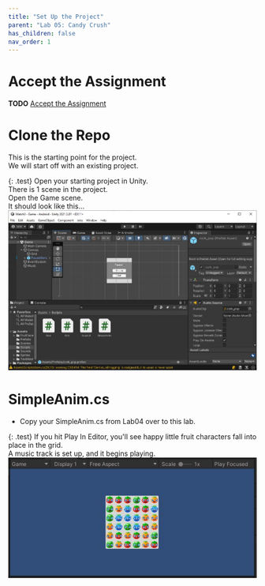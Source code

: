 ```yaml
---
title: "Set Up the Project"
parent: "Lab 05: Candy Crush"
has_children: false
nav_order: 1
---
```


# Accept the Assignment
**TODO** [Accept the Assignment](https://classroom.github.com/a/4mLKke45)

# Clone the Repo
This is the starting point for the project.\
We will start off with an existing project.

{: .test}
Open your starting project in Unity.\
There is 1 scene in the project.\
Open the Game scene.\
It should look like this...
![Starting Project](images/lab05/start.jpg "Starting Project")

# SimpleAnim.cs
* Copy your SimpleAnim.cs from Lab04 over to this lab.

{: .test}
If you hit Play In Editor, you'll see happy little fruit characters fall into place in the grid.\
A music track is set up, and it begins playing.
![Starting Project](images/lab05/start2.jpg "Starting Project")


